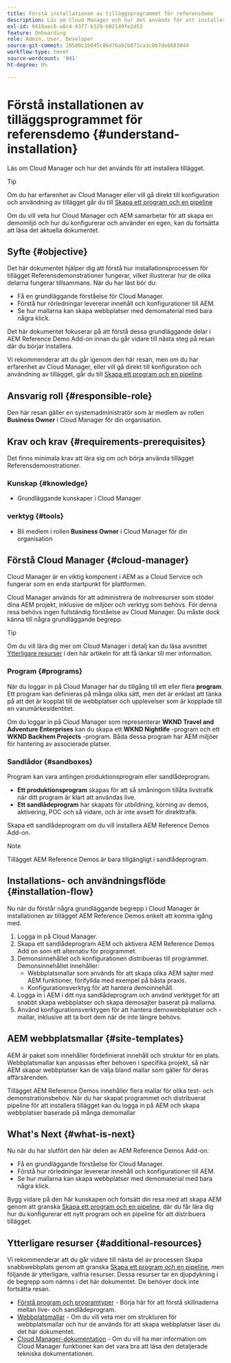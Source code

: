 ```yaml
---
title: Förstå installationen av tilläggsprogrammet för referensdemo
description: Läs om Cloud Manager och hur det används för att installera tillägget.
exl-id: 9418aac6-a8c4-43f7-b329-b02149fe2d53
feature: Onboarding
role: Admin, User, Developer
source-git-commit: 10580c1b045c86d76ab2b871ca3c0b7de6683044
workflow-type: tm+mt
source-wordcount: '941'
ht-degree: 0%

---
```


# Förstå installationen av tilläggsprogrammet för referensdemo {#understand-installation}

Läs om Cloud Manager och hur det används för att installera tillägget.

>[!TIP]
>
>Om du har erfarenhet av Cloud Manager eller vill gå direkt till konfiguration och användning av tillägget går du till [Skapa ett program och en pipeline](create-program.md)
>
>Om du vill veta hur Cloud Manager och AEM samarbetar för att skapa en demomiljö och hur du konfigurerar och använder en egen, kan du fortsätta att läsa det aktuella dokumentet.

## Syfte {#objective}

Det här dokumentet hjälper dig att förstå hur installationsprocessen för tillägget Referensdemonstrationer fungerar, vilket illustrerar hur de olika delarna fungerar tillsammans. När du har läst bör du:

* Få en grundläggande förståelse för Cloud Manager.
* Förstå hur rörledningar levererar innehåll och konfigurationer till AEM.
* Se hur mallarna kan skapa webbplatser med demomaterial med bara några klick.

Det här dokumentet fokuserar på att förstå dessa grundläggande delar i AEM Reference Demo Add-on innan du går vidare till nästa steg på resan där du börjar installera.

Vi rekommenderar att du går igenom den här resan, men om du har erfarenhet av Cloud Manager, eller vill gå direkt till konfiguration och användning av tillägget, går du till [Skapa ett program och en pipeline](create-program.md).

## Ansvarig roll {#responsible-role}

Den här resan gäller en systemadministratör som är medlem av rollen **Business Owner** i Cloud Manager för din organisation.

## Krav och krav {#requirements-prerequisites}

Det finns minimala krav att lära sig om och börja använda tillägget Referensdemonstrationer.

### Kunskap {#knowledge}

* Grundläggande kunskaper i Cloud Manager

### verktyg {#tools}

* Bli medlem i rollen **Business Owner** i Cloud Manager för din organisation

## Förstå Cloud Manager {#cloud-manager}

Cloud Manager är en viktig komponent i AEM as a Cloud Service och fungerar som en enda startpunkt för plattformen.

Cloud Manager används för att administrera de molnresurser som stöder dina AEM projekt, inklusive de miljöer och verktyg som behövs. För denna resa behövs ingen fullständig förståelse av Cloud Manager. Du måste dock känna till några grundläggande begrepp.

>[!TIP]
>
>Om du vill lära dig mer om Cloud Manager i detalj kan du läsa avsnittet [Ytterligare resurser](#additional-resources) i den här artikeln för att få länkar till mer information.

### Program {#programs}

När du loggar in på Cloud Manager har du tillgång till ett eller flera **program**. Ett program kan definieras på många olika sätt, men det är enklast att tänka på att det är kopplat till de webbplatser och upplevelser som är kopplade till en varumärkesidentitet.

Om du loggar in på Cloud Manager som representerar **WKND Travel and Adventure Enterprises** kan du skapa ett **WKND Nightlife** -program och ett **WKND Backhem Projects** -program. Båda dessa program har AEM miljöer för hantering av associerade platser.

### Sandlådor {#sandboxes}

Program kan vara antingen produktionsprogram eller sandlådeprogram.

* **Ett produktionsprogram** skapas för att så småningom tillåta livstrafik när ditt program är klart att användas live.
* **Ett sandlådeprogram** har skapats för utbildning, körning av demos, aktivering, POC och så vidare, och är inte avsett för direkttrafik.

Skapa ett sandlådeprogram om du vill installera AEM Reference Demos Add-on.

>[!NOTE]
>
>Tillägget AEM Reference Demos är bara tillgängligt i sandlådeprogram.

## Installations- och användningsflöde {#installation-flow}

Nu när du förstår några grundläggande begrepp i Cloud Manager är installationen av tillägget AEM Reference Demos enkelt att komma igång med.

1. Logga in på Cloud Manager.
1. Skapa ett sandlådeprogram AEM och aktivera AEM Reference Demos Add on som ett alternativ för programmet.
1. Demonsinnehållet och konfigurationen distribueras till programmet. Demonsinnehållet innehåller:
   * Webbplatsmallar som används för att skapa olika AEM sajter med AEM funktioner, förifyllda med exempel på bästa praxis.
   * Konfigurationsverktyg för att hantera demoinnehåll.
1. Logga in i AEM i ditt nya sandlådeprogram och använd verktyget för att snabbt skapa webbplatser och skapa demosajter baserat på mallarna.
1. Använd konfigurationsverktygen för att hantera demowebbplatser och -mallar, inklusive att ta bort dem när de inte längre behövs.

## AEM webbplatsmallar {#site-templates}

AEM är paket som innehåller fördefinierat innehåll och struktur för en plats. Webbplatsmallar kan anpassas efter behoven i specifika projekt, så när AEM skapar webbplatser kan de välja bland mallar som gäller för deras affärsärenden.

Tillägget AEM Reference Demos innehåller flera mallar för olika test- och demonstrationsbehov. När du har skapat programmet och distribuerat pipeline för att installera tillägget kan du logga in på AEM och skapa webbplatser baserade på många demomallar

## What&#39;s Next {#what-is-next}

Nu när du har slutfört den här delen av AEM Reference Demos Add-on:

* Få en grundläggande förståelse för Cloud Manager.
* Förstå hur rörledningar levererar innehåll och konfigurationer till AEM.
* Se hur mallarna kan skapa webbplatser med demomaterial med bara några klick.

Bygg vidare på den här kunskapen och fortsätt din resa med att skapa AEM genom att granska [Skapa ett program och en pipeline](create-program.md), där du får lära dig hur du konfigurerar ett nytt program och en pipeline för att distribuera tillägget.

## Ytterligare resurser {#additional-resources}

Vi rekommenderar att du går vidare till nästa del av processen Skapa snabbwebbplats genom att granska [Skapa ett program och en pipeline](create-program.md), men följande är ytterligare, valfria resurser. Dessa resurser tar en djupdykning i de begrepp som nämns i det här dokumentet. De behöver dock inte fortsätta resan.

* [Förstå program och programtyper](https://experienceleague.adobe.com/docs/experience-manager-cloud-service/content/implementing/using-cloud-manager/programs/program-types.html?lang=sv-SE) - Börja här för att förstå skillnaderna mellan live- och sandlådeprogram.
* [Webbplatsmallar](/help/sites-cloud/administering/site-creation/site-templates.md) - Om du vill veta mer om strukturen för webbplatsmallar och hur de används för att skapa webbplatser läser du det här dokumentet.
* [Cloud Manager-dokumentation](https://experienceleague.adobe.com/docs/experience-manager-cloud-service/content/onboarding/onboarding-concepts/cloud-manager-introduction.html?lang=sv-SE) - Om du vill ha mer information om Cloud Manager funktioner kan det vara bra att läsa den detaljerade tekniska dokumentationen.
